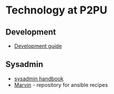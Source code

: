 # Technology at P2PU

## Development

 - [Development guide](https://docs.google.com/document/d/1aoQ8leLNKbUdCN-SGWLNkZOfwOQ2kWKBV6H0hnwPQvQ/edit)

## Sysadmin

- [sysadmin handbook](https://docs.google.com/document/d/1e8tZoo7BrZYygBEgirtBeK4wjJOdE2LvSkajgEOeojs/edit)
- [Marvin](https://github.com/p2pu/marvin) - repository for ansible recipes
